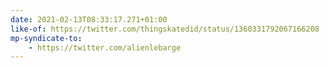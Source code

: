 ```yaml
---
date: 2021-02-13T08:33:17.271+01:00
like-of: https://twitter.com/thingskatedid/status/1360331792067166208
mp-syndicate-to:
    - https://twitter.com/alienlebarge
---
```

